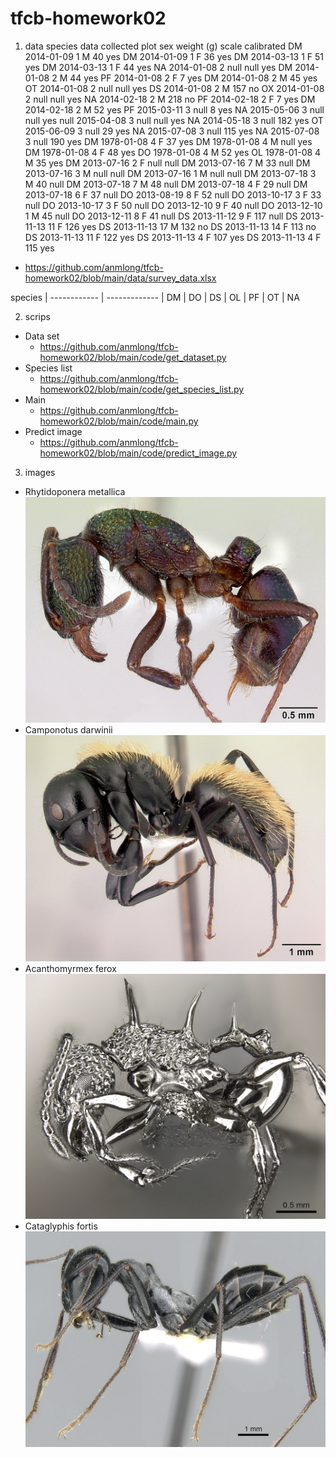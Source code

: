 # tfcb-homework02
1. data
species	data collected	plot	sex	weight (g)	scale calibrated
DM	2014-01-09	1	M	40	yes
DM	2014-01-09	1	F	36	yes
DM	2014-03-13	1	F	51	yes
DM	2014-03-13	1	F	44	yes
NA	2014-01-08	2	null	null	yes
DM	2014-01-08	2	M	44	yes
PF	2014-01-08	2	F	7	yes
DM	2014-01-08	2	M	45	yes
OT	2014-01-08	2	null	null	yes
DS	2014-01-08	2	M	157	no
OX	2014-01-08	2	null	null	yes
NA	2014-02-18	2	M	218	no
PF	2014-02-18	2	F	7	yes
DM	2014-02-18	2	M	52	yes
PF	2015-03-11	3	null	8	yes
NA	2015-05-06	3	null	null	yes
null	2015-04-08	3	null	null	yes
NA	2014-05-18	3	null	182	yes
OT	2015-06-09	3	null	29	yes
NA	2015-07-08	3	null	115	yes
NA	2015-07-08	3	null	190	yes
DM	1978-01-08	4	F	37	yes
DM	1978-01-08	4	M	null	yes
DM	1978-01-08	4	F	48	yes
DO	1978-01-08	4	M	52	yes
OL	1978-01-08	4	M	35	yes
DM	2013-07-16	2	F	null	null
DM	2013-07-16	7	M	33	null
DM	2013-07-16	3	M	null	null
DM	2013-07-16	1	M	null	null
DM	2013-07-18	3	M	40	null
DM	2013-07-18	7	M	48	null
DM	2013-07-18	4	F	29	null
DM	2013-07-18	6	F	37	null
DO	2013-08-19	8	F	52	null
DO	2013-10-17	3	F	33	null
DO	2013-10-17	3	F	50	null
DO	2013-12-10	9	F	40	null
DO	2013-12-10	1	M	45	null
DO	2013-12-11	8	F	41	null
DS	2013-11-12	9	F	117	null
DS	2013-11-13	11	F	126	yes
DS	2013-11-13	17	M	132	no
DS	2013-11-13	14	F	113	no
DS	2013-11-13	11	F	122	yes
DS	2013-11-13	4	F	107	yes
DS	2013-11-13	4	F	115	yes
* https://github.com/anmlong/tfcb-homework02/blob/main/data/survey_data.xlsx

species  |
------------ | -------------
   | DM
   | DO
   | DS
   | OL
   | PF
   | OT
   | NA

2. scrips
* Data set
  * https://github.com/anmlong/tfcb-homework02/blob/main/code/get_dataset.py
* Species list
  * https://github.com/anmlong/tfcb-homework02/blob/main/code/get_species_list.py
* Main
  * https://github.com/anmlong/tfcb-homework02/blob/main/code/main.py
* Predict image
  * https://github.com/anmlong/tfcb-homework02/blob/main/code/predict_image.py

3. images
* Rhytidoponera metallica
![alt text](https://github.com/anmlong/tfcb-homework02/blob/main/images/casent0172345-rhytidoponera_metallica.jpg "Logo Title Text 1")
* Camponotus darwinii
![alt text](https://github.com/anmlong/tfcb-homework02/blob/main/images/casent0191696-camponotus_darwinii.jpg "Logo Title Text 1")
* Acanthomyrmex ferox
![alt text](https://github.com/anmlong/tfcb-homework02/blob/main/images/casent0901788-p-1-high_acanthomyrmex-ferox.jpg "Logo Title Text 1")
* Cataglyphis fortis
![alt text](https://github.com/anmlong/tfcb-homework02/blob/main/images/casent0906296-p-1-high_cataglyphis-fortis.jpg "Logo Title Text 1")
